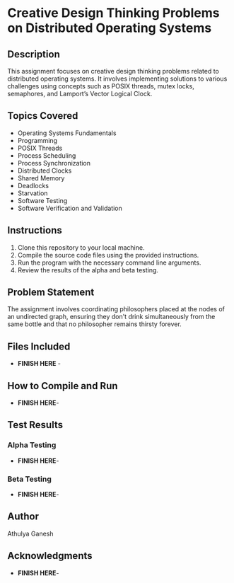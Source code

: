 # Creative Design Thinking Problems on Distributed Operating Systems

## Description

This assignment focuses on creative design thinking problems related to distributed operating systems. It involves implementing solutions to various challenges using concepts such as POSIX threads, mutex locks, semaphores, and Lamport’s Vector Logical Clock.

## Topics Covered

- Operating Systems Fundamentals
- Programming
- POSIX Threads
- Process Scheduling
- Process Synchronization
- Distributed Clocks
- Shared Memory
- Deadlocks
- Starvation
- Software Testing
- Software Verification and Validation

## Instructions

1. Clone this repository to your local machine.
2. Compile the source code files using the provided instructions.
3. Run the program with the necessary command line arguments.
4. Review the results of the alpha and beta testing.

## Problem Statement

The assignment involves coordinating philosophers placed at the nodes of an undirected graph, ensuring they don't drink simultaneously from the same bottle and that no philosopher remains thirsty forever.

## Files Included

-  **FINISH HERE** - 

## How to Compile and Run

- **FINISH HERE**- 

## Test Results

### Alpha Testing

- **FINISH HERE**- 

### Beta Testing

- **FINISH HERE**- 

## Author

Athulya Ganesh

## Acknowledgments

- **FINISH HERE**- 

